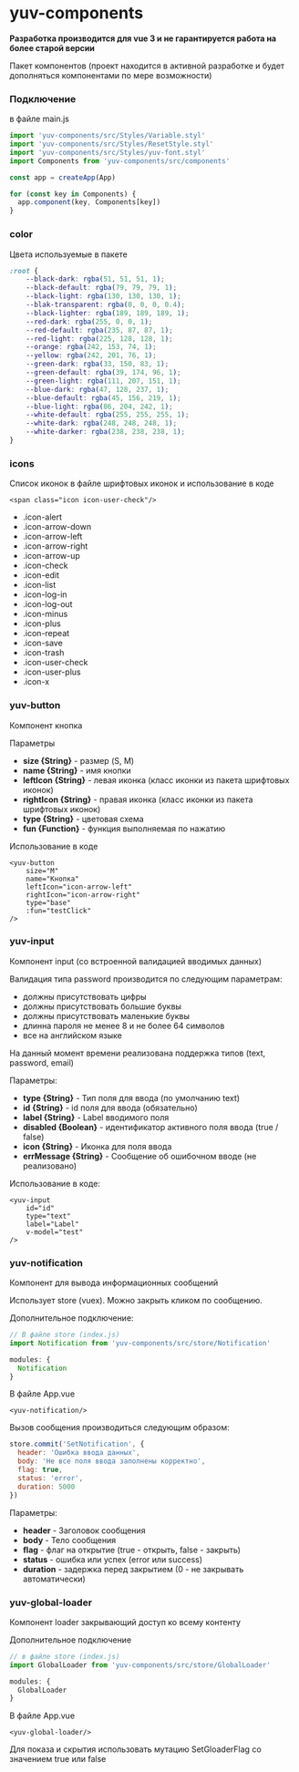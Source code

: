 # yuv-components
<b>Разработка производится для vue 3 и не гарантируется работа на более старой версии</b>

Пакет компонентов (проект находится в активной разработке 
и будет дополняться компонентами по мере возможности)

### Подключение 
в файле main.js
```js
import 'yuv-components/src/Styles/Variable.styl'
import 'yuv-components/src/Styles/ResetStyle.styl'
import 'yuv-components/src/Styles/yuv-font.styl'
import Components from 'yuv-components/src/components'

const app = createApp(App)

for (const key in Components) {
  app.component(key, Components[key])
}
```

### color
Цвета используемые в пакете
```css
:root {
    --black-dark: rgba(51, 51, 51, 1);
    --black-default: rgba(79, 79, 79, 1);
    --black-light: rgba(130, 130, 130, 1);
    --blak-transparent: rgba(0, 0, 0, 0.4);
    --black-lighter: rgba(189, 189, 189, 1);
    --red-dark: rgba(255, 0, 0, 1);
    --red-default: rgba(235, 87, 87, 1);
    --red-light: rgba(225, 128, 128, 1);
    --orange: rgba(242, 153, 74, 1);
    --yellow: rgba(242, 201, 76, 1);
    --green-dark: rgba(33, 150, 83, 1);
    --green-default: rgba(39, 174, 96, 1);
    --green-light: rgba(111, 207, 151, 1);
    --blue-dark: rgba(47, 128, 237, 1);
    --blue-default: rgba(45, 156, 219, 1);
    --blue-light: rgba(86, 204, 242, 1);
    --white-default: rgba(255, 255, 255, 1);
    --white-dark: rgba(248, 248, 248, 1);
    --white-darker: rgba(238, 238, 238, 1);
}
```

### icons
Список иконок в файле шрифтовых иконок и использование в коде
```vue
<span class="icon icon-user-check"/>
```
 - .icon-alert
 - .icon-arrow-down
 - .icon-arrow-left
 - .icon-arrow-right
 - .icon-arrow-up
 - .icon-check
 - .icon-edit
 - .icon-list
 - .icon-log-in
 - .icon-log-out
 - .icon-minus
 - .icon-plus
 - .icon-repeat
 - .icon-save
 - .icon-trash
 - .icon-user-check
 - .icon-user-plus
 - .icon-x

### yuv-button
Компонент кнопка

Параметры
 - <b>size {String}</b> - размер (S, M)
 - <b>name {String}</b> - имя кнопки
 - <b>leftIcon {String}</b> - левая иконка (класс иконки из пакета шрифтовых иконок)
 - <b>rightIcon {String}</b> - правая иконка (класс иконки из пакета шрифтовых иконок)
 - <b>type {String}</b> - цветовая схема
 - <b>fun {Function}</b> - функция выполняемая по нажатию

Использование в коде
```vue
<yuv-button
    size="M"
    name="Кнопка"
    leftIcon="icon-arrow-left"
    rightIcon="icon-arrow-right"
    type="base"
    :fun="testClick"
/>
```

### yuv-input
Компонент input (со встроенной валидацией вводимых данных)

Валидация типа password производится по следующим параметрам:
 - должны присутствовать цифры
 - должны присутствовать большие буквы
 - должны присутствовать маленькие буквы
 - длинна пароля не менее 8 и не более 64 символов
 - все на английском языке

На данный момент времени реализована поддержка типов (text, password, email)

Параметры:
 - <b>type {String}</b> - Тип поля для ввода (по умолчанию text)
 - <b>id {String}</b> - id поля для ввода (обязательно)
 - <b>label {String}</b> - Label вводимого поля
 - <b>disabled {Boolean}</b> - идентификатор активного поля ввода (true / false)
 - <b>icon {String}</b> - Иконка для поля ввода
 - <b>errMessage {String}</b> - Сообщение об ошибочном вводе (не реализовано)

Использование в коде:
```vue
<yuv-input 
    id="id"
    type="text" 
    label="Label" 
    v-model="test"
/>
```

### yuv-notification
Компонент для вывода информационных сообщений

Использует store (vuex). Можно закрыть кликом по сообщению. 

Дополнительное подключение:
```js
// В файле store (index.js)
import Notification from 'yuv-components/src/store/Notification'

modules: {
  Notification
}
```
В файле App.vue
```vue
<yuv-notification/>
```

Вызов сообщения производиться следующим образом:
```js
store.commit('SetNotification', {
  header: 'Ошибка ввода данных',
  body: 'Не все поля ввода заполнены корректно',
  flag: true,
  status: 'error',
  duration: 5000
})
```

Параметры:
 - <b>header</b> - Заголовок сообщения
 - <b>body</b> - Тело сообщения
 - <b>flag</b> - флаг на открытие (true - открыть, false - закрыть)
 - <b>status</b> - ошибка или успех (error или success)
 - <b>duration</b> - задержка перед закрытием (0 - не закрывать автоматически)


### yuv-global-loader
Компонент loader закрывающий доступ ко всему контенту

Дополнительное подключение 
```js
// в файле store (index.js)
import GlobalLoader from 'yuv-components/src/store/GlobalLoader'

modules: {
  GlobalLoader
}
```
В файле App.vue
```vue
<yuv-global-loader/>
```
Для показа и скрытия использовать мутацию SetGloaderFlag со значением true или false
